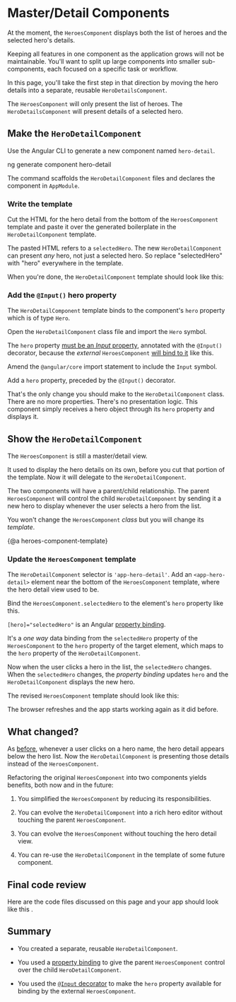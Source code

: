 # Master/Detail Components

At the moment, the `HeroesComponent` displays both the list of heroes and the selected hero's details. 

Keeping all features in one component as the application grows will not be maintainable.
You'll want to split up large components into smaller sub-components, each focused on a specific task or workflow.

In this page, you'll take the first step in that direction by moving the hero details into a separate, reusable `HeroDetailsComponent`.

The `HeroesComponent` will only present the list of heroes.
The `HeroDetailsComponent` will present details of a selected hero.

## Make the `HeroDetailComponent`

Use the Angular CLI to generate a new component named `hero-detail`.

<code-example language="sh" class="code-shell">
  ng generate component hero-detail
</code-example>

The command scaffolds the `HeroDetailComponent` files and declares the component in `AppModule`.

### Write the template

Cut the HTML for the hero detail from the bottom of the `HeroesComponent` template and paste it over the generated boilerplate in the `HeroDetailComponent` template.

The pasted HTML refers to a `selectedHero`.
The new `HeroDetailComponent` can present _any_ hero, not just a selected hero.
So replace "selectedHero" with "hero" everywhere in the template. 

When you're done, the `HeroDetailComponent` template should look like this:

<code-example path="toh-pt3/src/app/hero-detail/hero-detail.component.html" title="src/app/hero-detail/hero-detail.component.html" linenums="false">

</code-example>

### Add the `@Input()` hero property

The `HeroDetailComponent` template binds to the component's `hero` property
which is of type `Hero`.

Open the `HeroDetailComponent` class file and import the `Hero` symbol.

<code-example path="toh-pt3/src/app/hero-detail/hero-detail.component.ts" 
region="import-hero" title="src/app/hero-detail/hero-detail.component.ts (import Hero)">
</code-example>

The `hero` property 
[must be an _Input_ property](guide/template-syntax#inputs-outputs "Input and Output properties"),
annotated with the `@Input()` decorator,
because the _external_ `HeroesComponent` [will bind to it](#heroes-component-template) like this.

<code-example path="toh-pt3/src/app/heroes/heroes.component.html" region="hero-detail-binding">
</code-example>

Amend the `@angular/core` import statement to include the `Input` symbol.

<code-example path="toh-pt3/src/app/hero-detail/hero-detail.component.ts" region="import-input" title="src/app/hero-detail/hero-detail.component.ts (import Input)" linenums="false">
</code-example>

Add a `hero` property, preceded by the `@Input()` decorator.

<code-example path="toh-pt3/src/app/hero-detail/hero-detail.component.ts" region="input-hero"  linenums="false">
</code-example>

That's the only change you should make to the `HeroDetailComponent` class.
There are no more properties. There's no presentation logic. 
This component simply receives a hero object through its `hero` property and displays it.

## Show the `HeroDetailComponent`

The `HeroesComponent` is still a master/detail view. 

It used to display the hero details on its own, before you cut that portion of the template. Now it will delegate to the `HeroDetailComponent`.

The two components will have a parent/child relationship.
The parent `HeroesComponent` will control the child `HeroDetailComponent` 
by sending it a new hero to display whenever
the user selects a hero from the list.

You won't change the `HeroesComponent` _class_ but you will change its _template_.

{@a heroes-component-template}

### Update the `HeroesComponent` template

The `HeroDetailComponent` selector is `'app-hero-detail'`.
Add an `<app-hero-detail>` element near the bottom of the `HeroesComponent` template, where the hero detail view used to be.

Bind the `HeroesComponent.selectedHero` to the element's `hero` property like this.

<code-example path="toh-pt3/src/app/heroes/heroes.component.html" region="hero-detail-binding" title="heroes.component.html (HeroDetail binding)">

</code-example>

`[hero]="selectedHero"` is an Angular [property binding](guide/template-syntax#property-binding).

It's a _one way_ data binding from
the `selectedHero` property of the `HeroesComponent` to the `hero` property of the target element, which maps to the `hero` property of the `HeroDetailComponent`.

Now when the user clicks a hero in the list, the `selectedHero` changes.
When the `selectedHero` changes, the _property binding_ updates `hero`
and the `HeroDetailComponent` displays the new hero.

The revised `HeroesComponent` template should look like this:

<code-example path="toh-pt3/src/app/heroes/heroes.component.html"
  title="heroes.component.html" linenums="false">
</code-example>

The browser refreshes and the app starts working again as it did before.

## What changed?

As [before](tutorial/toh-pt2), whenever a user clicks on a hero name,
the hero detail appears below the hero list.
Now the `HeroDetailComponent` is presenting those details instead of the `HeroesComponent`.

Refactoring the original `HeroesComponent` into two components yields benefits, both now and in the future:

1. You simplified the `HeroesComponent` by reducing its responsibilities.

1. You can evolve the `HeroDetailComponent` into a rich hero editor
without touching the parent `HeroesComponent`.

1. You can evolve the `HeroesComponent` without touching the hero detail view.

1. You can re-use the `HeroDetailComponent` in the template of some future component.

## Final code review

Here are the code files discussed on this page and your app should look like this <live-example></live-example>.

<code-tabs>

  <code-pane title="src/app/hero-detail/hero-detail.component.ts" path="toh-pt3/src/app/hero-detail/hero-detail.component.ts">
  </code-pane>

  <code-pane title="src/app/hero-detail/hero-detail.component.html" path="toh-pt3/src/app/hero-detail/hero-detail.component.html">
  </code-pane>

  <code-pane title="src/app/heroes/heroes.component.html" path="toh-pt3/src/app/heroes/heroes.component.html">
  </code-pane>

</code-tabs>

## Summary

* You created a separate, reusable `HeroDetailComponent`.


* You used a [property binding](guide/template-syntax#property-binding) to give the parent `HeroesComponent` control over the child `HeroDetailComponent`.


* You used the [`@Input` decorator](guide/template-syntax#inputs-outputs) 
to make the `hero` property available for binding
by the external `HeroesComponent`.
